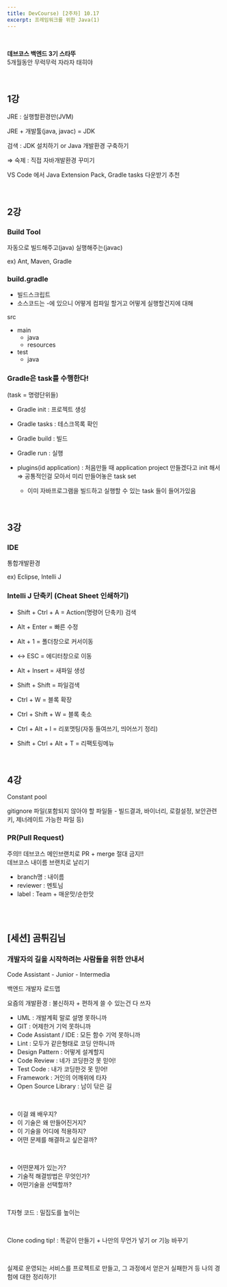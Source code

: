 ```yaml
---
title: DevCourse) [2주차] 10.17
excerpt: 프레임워크를 위한 Java(1)
---
```


<br/>

**데브코스 백엔드 3기 스타뚜**  
5개월동안 무럭무럭 자라자 태히야     

<br/>

## 1강   

JRE : 실행할환경만(JVM)    

JRE + 개발툴(java, javac) = JDK  

검색 : JDK 설치하기 or Java 개발환경 구축하기    

⇒ 숙제 : 직접 자바개발환경 꾸미기    

VS Code 에서
Java Extension Pack, Gradle tasks 다운받기 추천  

<br/> 

## 2강  

### Build Tool

자동으로 빌드해주고(java) 실행해주는(javac)         

ex) Ant, Maven, Gradle       

### build.gradle

- 빌드스크립트  
- 소스코드는 -에 있으니 어떻게 컴파일 할거고 어떻게 실행할건지에 대해  

src

- main
    - java
    - resources
- test
    - java

### Gradle은 task를 수행한다!

(task = 명령단위들)  

- Gradle init : 프로젝트 생성
- Gradle tasks : 테스크목록 확인
- Gradle build : 빌드
- Gradle run : 실행

- plugins(id application) : 처음만들 때 application project 만들겠다고 init 해서 ⇒ 공통적인걸 모아서 미리 만들어놓은 task set
    - 이미 자바프로그램을 빌드하고 실행할 수 있는 task 들이 들어가있음

<br/> 

## 3강

### IDE

통합개발환경  

ex) Eclipse, Intelli J

### Intelli J 단축키 (Cheat Sheet 인쇄하기)

- Shift + Ctrl + A = Action(명령어 단축키) 검색
- Alt  + Enter = 빠른 수정
  
- Alt + 1 = 폴더창으로 커서이동
- <-> ESC = 에디터창으로 이동  
- Alt + Insert = 새파일 생성

- Shift + Shift = 파일검색

- Ctrl + W = 블록 확장
- Ctrl + Shift + W = 블록 축소

- Ctrl + Alt + l = 리포맷팅(자동 들여쓰기, 띄어쓰기 정리)

- Shift + Ctrl + Alt + T = 리팩토링메뉴

<br/> 

## 4강

Constant pool  

gitignore 파일(포함되지 않아야 할 파일들 - 빌드결과, 바이너리, 로컬설정, 보안관련 키, 제너레이트 가능한 파일 등)  

### PR(Pull Request)

주의!! 데브코스 메인브랜치로 PR + merge 절대 금지!!    
데브코스 내이름 브랜치로 날리기  
 
- branch명 : 내이름
- reviewer : 멘토님
- label : Team + 매운맛/순한맛

<br/><br/>  

## [세션] 곰튀김님

### 개발자의 길을 시작하려는 사람들을 위한 안내서  

Code Assistant - Junior - Intermedia    

백엔드 개발자 로드맵     

요즘의 개발환경 : 불신하자 + 편하게 쓸 수 있는건 다 쓰자    

- UML : 개발계획 말로 설명 못하니까
- GIT : 어제한거 기억 못하니까
- Code Assistant / IDE : 모든 함수 기억 못하니까
- Lint : 모두가 같은형태로 코딩 안하니까
- Design Pattern  : 어떻게 설계할지
- Code Review : 네가 코딩한것 못 믿어!
- Test Code : 내가 코딩한것 못 믿어!
- Framework : 거인의 어깨위에 타자
- Open Source Library : 남이 닦은 길

<br/>

- 이걸 왜 배우지?
- 이 기술은 왜 만들어진거지?
- 이 기술을 어디에 적용하지?
- 어떤 문제를 해결하고 싶은걸까?

<br/>

- 어떤문제가 있는가?
- 기술적 해결방법은 무엇인가?
- 어떤기술을 선택할까?

<br/>

T자형 코드 : 밀집도를 높이는  

<br/>

Clone coding tip! : 똑같이 만들기 + 나만의 무언가 넣기 or 기능 바꾸기     

<br/>

실제로 운영되는 서비스를 프로젝트로 만들고, 그 과정에서 얻은거 실패한거 등 나의 경험에 대한 정리하기!   

<br/>
